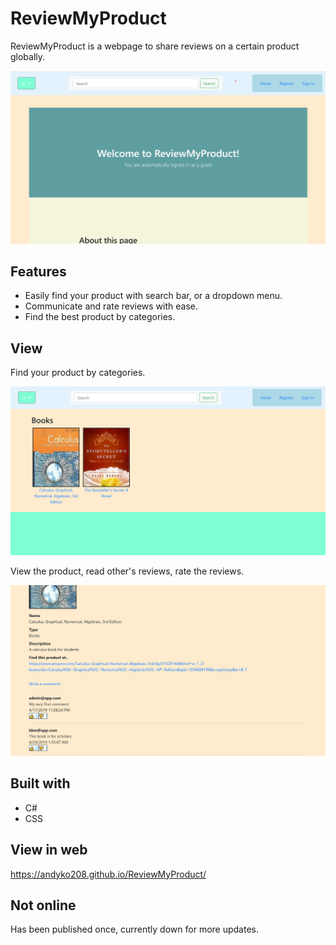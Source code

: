 # ReviewMyProduct

ReviewMyProduct is a webpage to share reviews on a certain product globally.

![Main_home](/imgs/home.png "home page")

## Features

- Easily find your product with search bar, or a dropdown menu.
- Communicate and rate reviews with ease.
- Find the best product by categories.

## View

Find your product by categories.


![Main_books](/imgs/books.png "product page")


View the product, read other's reviews, rate the reviews.


![Main_review](/imgs/review.png "review page")


## Built with
- C#
- CSS

## View in web
https://andyko208.github.io/ReviewMyProduct/

## Not online
Has been published once, currently down for more updates.
